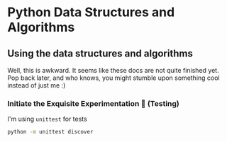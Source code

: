 # Python Data Structures and Algorithms

## Using the data structures and algorithms

Well, this is awkward. It seems like these docs are not quite finished yet. Pop back later, and who knows, you might stumble upon something cool instead of just me :)

### Initiate the Exquisite Experimentation 🧪 (Testing)

I'm using `unittest` for tests

```bash
python -m unittest discover
```
